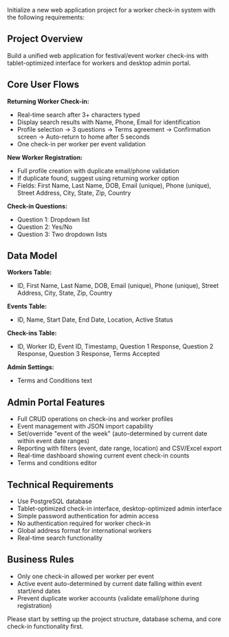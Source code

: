 Initialize a new web application project for a worker check-in system with the following requirements:

## Project Overview
Build a unified web application for festival/event worker check-ins with tablet-optimized interface for workers and desktop admin portal.

## Core User Flows

**Returning Worker Check-in:**
- Real-time search after 3+ characters typed
- Display search results with Name, Phone, Email for identification
- Profile selection → 3 questions → Terms agreement → Confirmation screen → Auto-return to home after 5 seconds
- One check-in per worker per event validation

**New Worker Registration:**
- Full profile creation with duplicate email/phone validation
- If duplicate found, suggest using returning worker option
- Fields: First Name, Last Name, DOB, Email (unique), Phone (unique), Street Address, City, State, Zip, Country

**Check-in Questions:**
- Question 1: Dropdown list
- Question 2: Yes/No
- Question 3: Two dropdown lists

## Data Model

**Workers Table:**
- ID, First Name, Last Name, DOB, Email (unique), Phone (unique), Street Address, City, State, Zip, Country

**Events Table:**
- ID, Name, Start Date, End Date, Location, Active Status

**Check-ins Table:**
- ID, Worker ID, Event ID, Timestamp, Question 1 Response, Question 2 Response, Question 3 Response, Terms Accepted

**Admin Settings:**
- Terms and Conditions text

## Admin Portal Features
- Full CRUD operations on check-ins and worker profiles
- Event management with JSON import capability
- Set/override "event of the week" (auto-determined by current date within event date ranges)
- Reporting with filters (event, date range, location) and CSV/Excel export
- Real-time dashboard showing current event check-in counts
- Terms and conditions editor

## Technical Requirements
- Use PostgreSQL database
- Tablet-optimized check-in interface, desktop-optimized admin interface
- Simple password authentication for admin access
- No authentication required for worker check-in
- Global address format for international workers
- Real-time search functionality

## Business Rules
- Only one check-in allowed per worker per event
- Active event auto-determined by current date falling within event start/end dates
- Prevent duplicate worker accounts (validate email/phone during registration)

Please start by setting up the project structure, database schema, and core check-in functionality first.